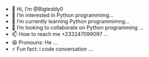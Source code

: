 - 👋 Hi, I’m @Bigteddy0
- 👀 I’m interested in Python programmimg...
- 🌱 I’m currently learning Python programmimng...
- 💞️ I’m looking to collaborate on Python programming ...
- 📫 How to reach me +233247099097 ...
- 😄 Pronouns: He ...
- ⚡ Fun fact: i code conversation ...

<!---
Bigteddy0/Bigteddy0 is a ✨ special ✨ repository because its `README.md` (this file) appears on your GitHub profile.
You can click the Preview link to take a look at your changes.
--->
